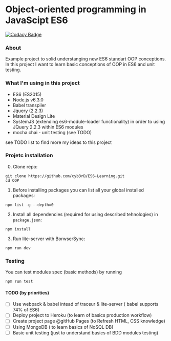 # Object-oriented programming in JavaScipt ES6

[![Codacy Badge](https://api.codacy.com/project/badge/Grade/21683f123a2a470f83189167d0f1c5c9)](https://www.codacy.com/app/noilgt/ES6-OOP?utm_source=github.com&amp;utm_medium=referral&amp;utm_content=cyb3rD/ES6-OOP&amp;utm_campaign=Badge_Grade)

### About

Example project to solid understanging new ES6 standart OOP conceptions.
In this project I want to learn basic conceptions of OOP in ES6 and unit testing.

### What I'm using in this project

* ES6 (ES2015)
* Node.js v6.3.0
* Babel transpiler
* Jquery (2.2.3)
* Material Design Lite 
* SystemJS (extending es6-module-loader functionality) in order to using JQuery 2.2.3 within ES6 modules
* mocha chai - unit testing (see TODO)

see TODO list to find more my ideas to this project

### Projetc installation

0. Clone repo:
```
git clone https://github.com/cyb3rD/ES6-Learning.git
cd OOP
```
1. Before installing packages you can list all your global installed packages:
```
npm list -g --depth=0
```
2. Install all dependencies (required for using described tehnologies) in `package.json`:
```
npm install
```
3. Run lite-server with BorwserSync:
```
npm run dev
```

### Testing

You can test modules spec (basic methods) by running
```
npm run test
```

#### TODO (by priorities)

- [ ] Use webpack & babel intead of traceur & lite-server ( babel supports 74% of ES6)
- [ ] Deploy project to Heroku (to learn of basics production workflow)
- [ ] Create project page @gitHub Pages (to Refresh HTML, CSS knowledge)
- [ ] Using MongoDB ( to learn basics of NoSQL DB)
- [ ] Basic unit testing (just to understand basics of BDD modules testing)
